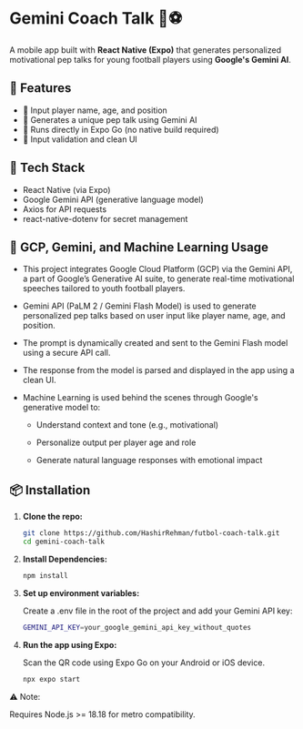 # Gemini Coach Talk 🧠⚽

A mobile app built with **React Native (Expo)** that generates personalized motivational pep talks for young football players using **Google's Gemini AI**.

## 🚀 Features

- 🎤 Input player name, age, and position
- 🤖 Generates a unique pep talk using Gemini AI
- 📱 Runs directly in Expo Go (no native build required)
- 🧼 Input validation and clean UI

## 🧠 Tech Stack

- React Native (via Expo)
- Google Gemini API (generative language model)
- Axios for API requests
- react-native-dotenv for secret management

## 🤖 GCP, Gemini, and Machine Learning Usage
- This project integrates Google Cloud Platform (GCP) via the Gemini API, a part of Google’s Generative AI suite, to generate real-time motivational speeches tailored to youth football players.

- Gemini API (PaLM 2 / Gemini Flash Model) is used to generate personalized pep talks based on user input like player name, age, and position.

- The prompt is dynamically created and sent to the Gemini Flash model using a secure API call.

- The response from the model is parsed and displayed in the app using a clean UI.

- Machine Learning is used behind the scenes through Google's generative model to:

    - Understand context and tone (e.g., motivational)

    - Personalize output per player age and role

    - Generate natural language responses with emotional impact

## 📦 Installation

1. **Clone the repo:**
   ```bash
   git clone https://github.com/HashirRehman/futbol-coach-talk.git
   cd gemini-coach-talk

2. **Install Dependencies:**
    ```bash
    npm install

3. **Set up environment variables:**

    Create a .env file in the root of the project and add your Gemini API key:
    ```bash
    GEMINI_API_KEY=your_google_gemini_api_key_without_quotes

4. **Run the app using Expo:**

    Scan the QR code using Expo Go on your Android or iOS device.
    ```bash
    npx expo start

⚠️ Note:

Requires Node.js >= 18.18 for metro compatibility.
